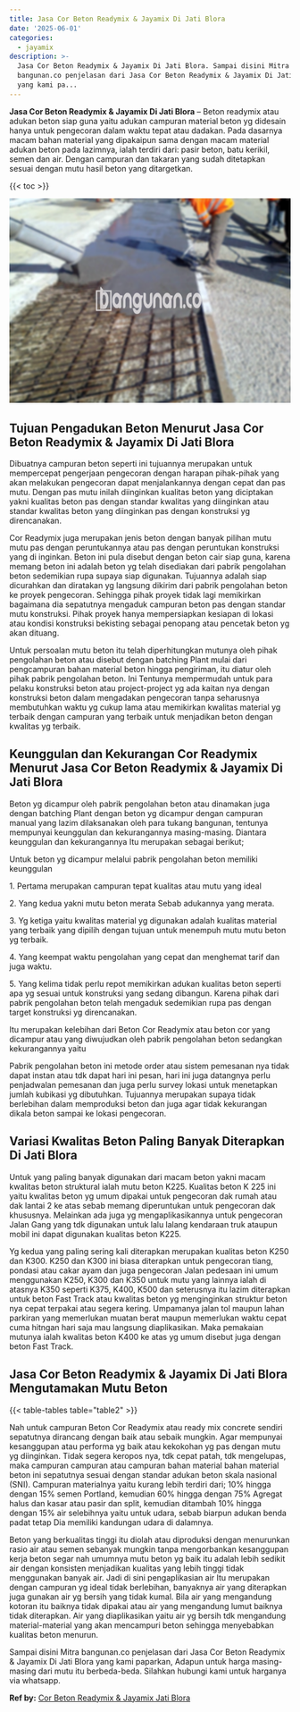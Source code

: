 ```yaml
---
title: Jasa Cor Beton Readymix & Jayamix Di Jati Blora
date: '2025-06-01'
categories:
  - jayamix
description: >-
  Jasa Cor Beton Readymix & Jayamix Di Jati Blora. Sampai disini Mitra
  bangunan.co penjelasan dari Jasa Cor Beton Readymix & Jayamix Di Jati Blora
  yang kami pa...
---
```


**Jasa Cor Beton Readymix & Jayamix Di Jati Blora** – Beton readymix atau adukan beton siap guna yaitu adukan campuran material beton yg didesain hanya untuk pengecoran dalam waktu tepat atau dadakan. Pada dasarnya macam bahan material yang dipakaipun sama dengan macam material adukan beton pada lazimnya, ialah terdiri dari: pasir beton, batu kerikil, semen dan air. Dengan campuran dan takaran yang sudah ditetapkan sesuai dengan mutu hasil beton yang ditargetkan.

{{< toc >}}

![Jasa Cor Beton Readymix & Jayamix Di Jati Blora](/images/jasa-cor-readymix-21.png)

## Tujuan Pengadukan Beton Menurut Jasa Cor Beton Readymix & Jayamix Di Jati Blora

Dibuatnya campuran beton seperti ini tujuannya merupakan untuk mempercepat pengerjaan pengecoran dengan harapan pihak-pihak yang akan melakukan pengecoran dapat menjalankannya dengan cepat dan pas mutu. Dengan pas mutu inilah diinginkan kualitas beton yang diciptakan yakni kualitas beton pas dengan standar kwalitas yang diinginkan atau standar kwalitas beton yang diinginkan pas dengan konstruksi yg direncanakan.

Cor Readymix juga merupakan jenis beton dengan banyak pilihan mutu mutu pas dengan peruntukannya atau pas dengan peruntukan konstruksi yang di inginkan. Beton ini pula disebut dengan beton cair siap guna, karena memang beton ini adalah beton yg telah disediakan dari pabrik pengolahan beton sedemikian rupa supaya siap digunakan. Tujuannya adalah siap dicurahkan dan diratakan yg langsung dikirim dari pabrik pengolahan beton ke proyek pengecoran. Sehingga pihak proyek tidak lagi memikirkan bagaimana dia sepatutnya mengaduk campuran beton pas dengan standar mutu konstruksi. Pihak proyek hanya mempersiapkan kesiapan di lokasi atau kondisi konstruksi bekisting sebagai penopang atau pencetak beton yg akan dituang.

Untuk persoalan mutu beton itu telah diperhitungkan mutunya oleh pihak pengolahan beton atau disebut dengan batching Plant mulai dari pengcampuran bahan material beton hingga pengiriman, itu diatur oleh pihak pabrik pengolahan beton. Ini Tentunya mempermudah untuk para pelaku konstruksi beton atau project-project yg ada kaitan nya dengan konstruksi beton dalam mengadakan pengecoran tanpa seharusnya membutuhkan waktu yg cukup lama atau memikirkan kwalitas material yg terbaik dengan campuran yang terbaik untuk menjadikan beton dengan kwalitas yg terbaik.

## Keunggulan dan Kekurangan Cor Readymix Menurut Jasa Cor Beton Readymix & Jayamix Di Jati Blora

Beton yg dicampur oleh pabrik pengolahan beton atau dinamakan juga dengan batching Plant dengan beton yg dicampur dengan campuran manual yang lazim dilaksanakan oleh para tukang bangunan, tentunya mempunyai keunggulan dan kekurangannya masing-masing. Diantara keunggulan dan kekurangannya Itu merupakan sebagai berikut;

Untuk beton yg dicampur melalui pabrik pengolahan beton memiliki keunggulan

1\. Pertama merupakan campuran tepat kualitas atau mutu yang ideal

2\. Yang kedua yakni mutu beton merata Sebab adukannya yang merata.

3\. Yg ketiga yaitu kwalitas material yg digunakan adalah kualitas material yang terbaik yang dipilih dengan tujuan untuk menempuh mutu mutu beton yg terbaik.

4\. Yang keempat waktu pengolahan yang cepat dan menghemat tarif dan juga waktu.

5\. Yang kelima tidak perlu repot memikirkan adukan kualitas beton seperti apa yg sesuai untuk konstruksi yang sedang dibangun. Karena pihak dari pabrik pengolahan beton telah mengaduk sedemikian rupa pas dengan target konstruksi yg direncanakan.

Itu merupakan kelebihan dari Beton Cor Readymix atau beton cor yang dicampur atau yang diwujudkan oleh pabrik pengolahan beton sedangkan kekurangannya yaitu

Pabrik pengolahan beton ini metode order atau sistem pemesanan nya tidak dapat instan atau tdk dapat hari ini pesan, hari ini juga datangnya perlu penjadwalan pemesanan dan juga perlu survey lokasi untuk menetapkan jumlah kubikasi yg dibutuhkan. Tujuannya merupakan supaya tidak berlebihan dalam memproduksi beton dan juga agar tidak kekurangan dikala beton sampai ke lokasi pengecoran.

## Variasi Kwalitas Beton Paling Banyak Diterapkan Di Jati Blora

Untuk yang paling banyak digunakan dari macam beton yakni macam kwalitas beton struktural ialah mutu beton K225. Kualitas beton K 225 ini yaitu kwalitas beton yg umum dipakai untuk pengecoran dak rumah atau dak lantai 2 ke atas sebab memang diperuntukan untuk pengecoran dak khususnya. Melainkan ada juga yg mengaplikasikannya untuk pengecoran Jalan Gang yang tdk digunakan untuk lalu lalang kendaraan truk ataupun mobil ini dapat digunakan kualitas beton K225.

Yg kedua yang paling sering kali diterapkan merupakan kualitas beton K250 dan K300. K250 dan K300 ini biasa diterapkan untuk pengecoran tiang, pondasi atau cakar ayam dan juga pengecoran Jalan pedesaan ini umum menggunakan K250, K300 dan K350 untuk mutu yang lainnya ialah di atasnya K350 seperti K375, K400, K500 dan seterusnya itu lazim diterapkan untuk beton Fast Track atau kwalitas beton yg menginginkan struktur beton nya cepat terpakai atau segera kering. Umpamanya jalan tol maupun lahan parkiran yang memerlukan muatan berat maupun memerlukan waktu cepat cuma hitngan hari saja mau langsung diaplikasikan. Maka pemakaian mutunya ialah kwalitas beton K400 ke atas yg umum disebut juga dengan beton Fast Track.

## Jasa Cor Beton Readymix & Jayamix Di Jati Blora Mengutamakan Mutu Beton

{{< table-tables table="table2" >}}

Nah untuk campuran Beton Cor Readymix atau ready mix concrete sendiri sepatutnya dirancang dengan baik atau sebaik mungkin. Agar mempunyai kesanggupan atau performa yg baik atau kekokohan yg pas dengan mutu yg diinginkan. Tidak segera keropos nya, tdk cepat patah, tdk mengelupas, maka campuran campuran atau campuran bahan material bahan material beton ini sepatutnya sesuai dengan standar adukan beton skala nasional (SNI). Campuran materialnya yaitu kurang lebih terdiri dari; 10% hingga dengan 15% semen Portland, kemudian 60% hingga dengan 75% Agregat halus dan kasar atau pasir dan split, kemudian ditambah 10% hingga dengan 15% air selebihnya yaitu untuk udara, sebab biarpun adukan benda padat tetap Dia memiliki kandungan udara di dalamnya.

Beton yang berkualitas tinggi itu diolah atau diproduksi dengan menurunkan rasio air atau semen sebanyak mungkin tanpa mengorbankan kesanggupan kerja beton segar nah umumnya mutu beton yg baik itu adalah lebih sedikit air dengan konsisten menjadikan kualitas yang lebih tinggi tidak menggunakan banyak air. Jadi di sini pengaplikasian air Itu merupakan dengan campuran yg ideal tidak berlebihan, banyaknya air yang diterapkan juga gunakan air yg bersih yang tidak kumal. Bila air yang mengandung kotoran itu baiknya tidak dipakai atau air yang mengandung lumut baiknya tidak diterapkan. Air yang diaplikasikan yaitu air yg bersih tdk mengandung material-material yang akan mencampuri beton sehingga menyebabkan kualitas beton menurun.

Sampai disini Mitra bangunan.co penjelasan dari Jasa Cor Beton Readymix & Jayamix Di Jati Blora yang kami paparkan, Adapun untuk harga masing-masing dari mutu itu berbeda-beda. Silahkan hubungi kami untuk harganya via whatsapp.

**Ref by:** [Cor Beton Readymix & Jayamix Jati Blora](https://id.wikipedia.org/wiki/Cor)
